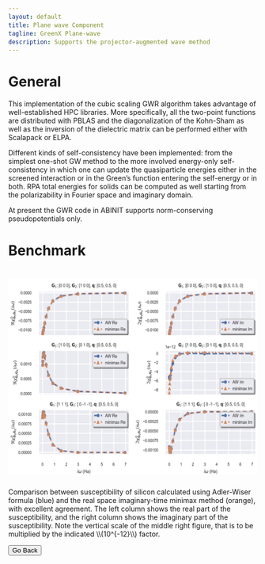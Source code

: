 ```yaml
---
layout: default
title: Plane wave Component
tagline: GreenX Plane-wave 
description: Supports the projector-augmented wave method
---
```


# General

This implementation of the cubic scaling GWR algorithm 
takes advantage of well-established HPC libraries. 
More specifically, all the two-point functions are 
distributed with PBLAS and the diagonalization of 
the Kohn-Sham as well as the inversion of the 
dielectric matrix can be performed either with 
Scalapack or ELPA.

Different kinds of self-consistency have been implemented: 
from the simplest one-shot GW method to the more involved 
energy-only self-consistency in which one can update the 
quasiparticle energies either in the screened interaction 
or in the Green’s function entering the self-energy or in both. 
RPA total energies for solids can be computed as well starting 
from the polarizability in Fourier space and imaginary domain. 

At present the GWR code in ABINIT supports norm-conserving pseudopotentials only.

# Benchmark
<h1 align="center">
  <img src="./img/benchmark_PAW.png" alt="GWr_AW" width="800">
</h1>
Comparison between susceptibility of silicon calculated using 
Adler-Wiser formula (blue) and the real space imaginary-time 
minimax method (orange), with excellent agreement. 
The left column shows the real part of the susceptibility, 
and the right column shows the imaginary part of the 
susceptibility. Note the vertical scale of the middle right 
figure, that is to be multiplied by the indicated \\(10^{-12}\\) factor.


<button onclick="goBack()">Go Back</button>

<script>
function goBack() {
  window.history.back();
}
</script>

